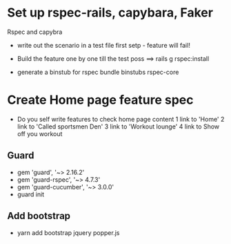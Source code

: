 # Set up rspec-rails, capybara, Faker
Rspec and capybra

- write out the scenario in a test file
 first setp - feature will fail!
 
 - Build the feature one by one till the test poss
 ==> rails g rspec:install
 * generate a binstub for rspec
 bundle binstubs rspec-core
 
 # Create Home page feature spec
 - Do you self
    write features to check home page content
1   link to 'Home'
2   link to 'Called sportsmen Den'
3   link to 'Workout lounge'
4   link to Show off you workout

## Guard
*  gem 'guard', '~> 2.16.2'
*  gem 'guard-rspec', '~> 4.7.3'
*  gem 'guard-cucumber', '~> 3.0.0'
*  guard init

## Add bootstrap 
* yarn add bootstrap jquery popper.js

 